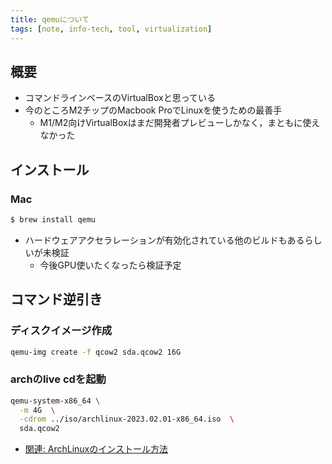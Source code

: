 ```yaml
---
title: qemuについて
tags: [note, info-tech, tool, virtualization]
---
```


## 概要
- コマンドラインベースのVirtualBoxと思っている
- 今のところM2チップのMacbook ProでLinuxを使うための最善手
	- M1/M2向けVirtualBoxはまだ開発者プレビューしかなく，まともに使えなかった

<!--more-->

## インストール

### Mac
```bash
$ brew install qemu
```
- ハードウェアアクセラレーションが有効化されている他のビルドもあるらしいが未検証
	- 今後GPU使いたくなったら検証予定

## コマンド逆引き

### ディスクイメージ作成
```bash
qemu-img create -f qcow2 sda.qcow2 16G
```

### archのlive cdを起動
```bash
qemu-system-x86_64 \
  -m 4G  \
  -cdrom ../iso/archlinux-2023.02.01-x86_64.iso  \
  sda.qcow2
```
- [関連: ArchLinuxのインストール方法](note/info-tech/install-archlinux.md)